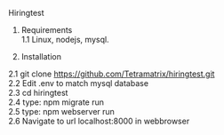 Hiringtest

1. Requirements  
1.1 Linux, nodejs, mysql.  
  
2. Installation  
  
2.1 git clone https://github.com/Tetramatrix/hiringtest.git  
2.2 Edit .env to match mysql database  
2.3 cd hiringtest  
2.4 type: npm migrate run  
2.5 type: npm webserver run  
2.6 Navigate to url localhost:8000 in webbrowser  




